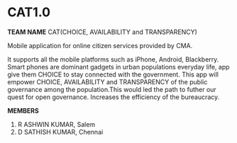 CAT1.0
======

**TEAM NAME** CAT(CHOICE, AVAILABILITY and TRANSPARENCY)

Mobile application for online citizen services provided by CMA. 

It supports all the mobile platforms such as iPhone, Android, Blackberry. Smart phones are dominant gadgets in urban populations everyday life, app give them CHOICE to stay connected with the government. This app will empower  CHOICE, AVAILABILITY and TRANSPARENCY of the public governance among the population.This would led the path to futher our quest for open governance. 
Increases the efficiency of the bureaucracy.

**MEMBERS**

1. R ASHWIN KUMAR, Salem
2. D SATHISH KUMAR, Chennai 